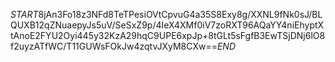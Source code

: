 $START$8jAn3Fo18z3NFd8TeTPesiOVtCpvuG4a35S8Exy8g/XXNL9fNk0sJ/BLQUXB12qZNuaepyJs5uV/SeSxZ9p/4IeX4XMf0iV7zoRXT96AQaYY4niEhyptXtAnoE2FYU2Oyi445y32KzA29hqC9UPE6xpJp+8tGLt5sFgfB3EwTSjDNj6lO8f2uyzATfWC/T11GUWsFOkJw4zqtvJXyM8CXw==$END$
